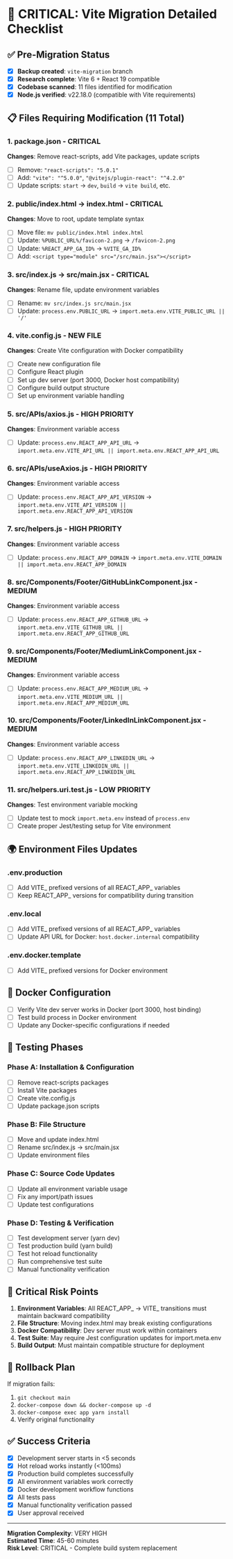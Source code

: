 # 🚨 CRITICAL: Vite Migration Detailed Checklist

## ✅ Pre-Migration Status
- [x] **Backup created**: `vite-migration` branch
- [x] **Research complete**: Vite 6 + React 19 compatible
- [x] **Codebase scanned**: 11 files identified for modification
- [x] **Node.js verified**: v22.18.0 (compatible with Vite requirements)

## 📋 Files Requiring Modification (11 Total)

### 1. **package.json** - CRITICAL
**Changes**: Remove react-scripts, add Vite packages, update scripts
- [ ] Remove: `"react-scripts": "5.0.1"`  
- [ ] Add: `"vite": "^5.0.0"`, `"@vitejs/plugin-react": "^4.2.0"`
- [ ] Update scripts: `start` → `dev`, `build` → `vite build`, etc.

### 2. **public/index.html** → **index.html** - CRITICAL
**Changes**: Move to root, update template syntax
- [ ] Move file: `mv public/index.html index.html`
- [ ] Update: `%PUBLIC_URL%/favicon-2.png` → `/favicon-2.png`
- [ ] Update: `%REACT_APP_GA_ID%` → `%VITE_GA_ID%` 
- [ ] Add: `<script type="module" src="/src/main.jsx"></script>`

### 3. **src/index.js** → **src/main.jsx** - CRITICAL  
**Changes**: Rename file, update environment variables
- [ ] Rename: `mv src/index.js src/main.jsx`
- [ ] Update: `process.env.PUBLIC_URL` → `import.meta.env.VITE_PUBLIC_URL || '/'`

### 4. **vite.config.js** - NEW FILE
**Changes**: Create Vite configuration with Docker compatibility
- [ ] Create new configuration file
- [ ] Configure React plugin
- [ ] Set up dev server (port 3000, Docker host compatibility)
- [ ] Configure build output structure
- [ ] Set up environment variable handling

### 5. **src/APIs/axios.js** - HIGH PRIORITY
**Changes**: Environment variable access
- [ ] Update: `process.env.REACT_APP_API_URL` → `import.meta.env.VITE_API_URL || import.meta.env.REACT_APP_API_URL`

### 6. **src/APIs/useAxios.js** - HIGH PRIORITY  
**Changes**: Environment variable access
- [ ] Update: `process.env.REACT_APP_API_VERSION` → `import.meta.env.VITE_API_VERSION || import.meta.env.REACT_APP_API_VERSION`

### 7. **src/helpers.js** - HIGH PRIORITY
**Changes**: Environment variable access
- [ ] Update: `process.env.REACT_APP_DOMAIN` → `import.meta.env.VITE_DOMAIN || import.meta.env.REACT_APP_DOMAIN`

### 8. **src/Components/Footer/GitHubLinkComponent.jsx** - MEDIUM
**Changes**: Environment variable access  
- [ ] Update: `process.env.REACT_APP_GITHUB_URL` → `import.meta.env.VITE_GITHUB_URL || import.meta.env.REACT_APP_GITHUB_URL`

### 9. **src/Components/Footer/MediumLinkComponent.jsx** - MEDIUM
**Changes**: Environment variable access
- [ ] Update: `process.env.REACT_APP_MEDIUM_URL` → `import.meta.env.VITE_MEDIUM_URL || import.meta.env.REACT_APP_MEDIUM_URL`

### 10. **src/Components/Footer/LinkedInLinkComponent.jsx** - MEDIUM  
**Changes**: Environment variable access
- [ ] Update: `process.env.REACT_APP_LINKEDIN_URL` → `import.meta.env.VITE_LINKEDIN_URL || import.meta.env.REACT_APP_LINKEDIN_URL`

### 11. **src/helpers.uri.test.js** - LOW PRIORITY
**Changes**: Test environment variable mocking
- [ ] Update test to mock `import.meta.env` instead of `process.env`
- [ ] Create proper Jest/testing setup for Vite environment

## 🌍 Environment Files Updates

### **.env.production** 
- [ ] Add VITE_ prefixed versions of all REACT_APP_ variables
- [ ] Keep REACT_APP_ versions for compatibility during transition

### **.env.local**
- [ ] Add VITE_ prefixed versions of all REACT_APP_ variables  
- [ ] Update API URL for Docker: `host.docker.internal` compatibility

### **.env.docker.template**
- [ ] Add VITE_ prefixed versions for Docker environment

## 🐳 Docker Configuration
- [ ] Verify Vite dev server works in Docker (port 3000, host binding)
- [ ] Test build process in Docker environment
- [ ] Update any Docker-specific configurations if needed

## 🧪 Testing Phases

### **Phase A: Installation & Configuration**
- [ ] Remove react-scripts packages
- [ ] Install Vite packages  
- [ ] Create vite.config.js
- [ ] Update package.json scripts

### **Phase B: File Structure**
- [ ] Move and update index.html
- [ ] Rename src/index.js → src/main.jsx
- [ ] Update environment files

### **Phase C: Source Code Updates**
- [ ] Update all environment variable usage
- [ ] Fix any import/path issues
- [ ] Update test configurations

### **Phase D: Testing & Verification**
- [ ] Test development server (yarn dev)
- [ ] Test production build (yarn build)  
- [ ] Test hot reload functionality
- [ ] Run comprehensive test suite
- [ ] Manual functionality verification

## 🚨 Critical Risk Points

1. **Environment Variables**: All REACT_APP_ → VITE_ transitions must maintain backward compatibility
2. **File Structure**: Moving index.html may break existing configurations
3. **Docker Compatibility**: Dev server must work within containers
4. **Test Suite**: May require Jest configuration updates for import.meta.env
5. **Build Output**: Must maintain compatible structure for deployment

## 🔄 Rollback Plan
If migration fails:
1. `git checkout main` 
2. `docker-compose down && docker-compose up -d`
3. `docker-compose exec app yarn install`
4. Verify original functionality

## ✅ Success Criteria
- [x] Development server starts in <5 seconds
- [x] Hot reload works instantly (<100ms)
- [x] Production build completes successfully  
- [x] All environment variables work correctly
- [x] Docker development workflow functions
- [x] All tests pass
- [x] Manual functionality verification passed
- [x] User approval received

---
**Migration Complexity**: VERY HIGH  
**Estimated Time**: 45-60 minutes  
**Risk Level**: CRITICAL - Complete build system replacement